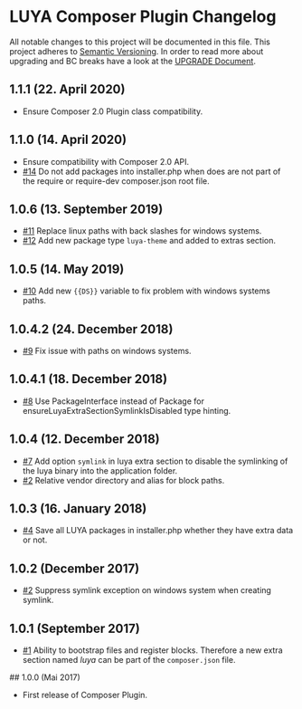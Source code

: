 # LUYA Composer Plugin Changelog

All notable changes to this project will be documented in this file. This project adheres to [Semantic Versioning](http://semver.org/).
In order to read more about upgrading and BC breaks have a look at the [UPGRADE Document](UPGRADE.md).

## 1.1.1 (22. April 2020)

+ Ensure Composer 2.0 Plugin class compatibility.

## 1.1.0 (14. April 2020)

+ Ensure compatibility with Composer 2.0 API.
+ [#14](https://github.com/luyadev/luya-composer/issues/14) Do not add packages into installer.php when does are not part of the require or require-dev composer.json root file.

## 1.0.6 (13. September 2019)

+ [#11](https://github.com/luyadev/luya-composer/issues/11) Replace linux paths with back slashes for windows systems.  
+ [#12](https://github.com/luyadev/luya-composer/pull/12) Add new package type `luya-theme` and added to extras section.

## 1.0.5 (14. May 2019)

+ [#10](https://github.com/luyadev/luya-composer/issues/10) Add new `{{DS}}` variable to fix problem with windows systems paths.

## 1.0.4.2 (24. December 2018)

+ [#9](https://github.com/luyadev/luya-composer/issues/9) Fix issue with paths on windows systems.

## 1.0.4.1 (18. December 2018)

+ [#8](https://github.com/luyadev/luya-composer/issues/8) Use PackageInterface instead of Package for ensureLuyaExtraSectionSymlinkIsDisabled type hinting.

## 1.0.4 (12. December 2018)

+ [#7](https://github.com/luyadev/luya-composer/issues/7) Add option `symlink` in luya extra section to disable the symlinking of the luya binary into the application folder.
+ [#2](https://github.com/luyadev/luya-composer/issues/2) Relative vendor directory and alias for block paths.

## 1.0.3 (16. January 2018)

+ [#4](https://github.com/luyadev/luya-composer/issues/4) Save all LUYA packages in installer.php whether they have extra data or not.

## 1.0.2 (December 2017)

+ [#2](https://github.com/luyadev/luya-composer/issues/2) Suppress symlink exception on windows system when creating symlink.

## 1.0.1 (September 2017)

+ [#1](https://github.com/luyadev/luya-composer/issues/1) Ability to bootstrap files and register blocks. Therefore a new extra section named *luya* can be part of the `composer.json` file.

## 1.0.0 (Mai 2017)

+ First release of Composer Plugin.
